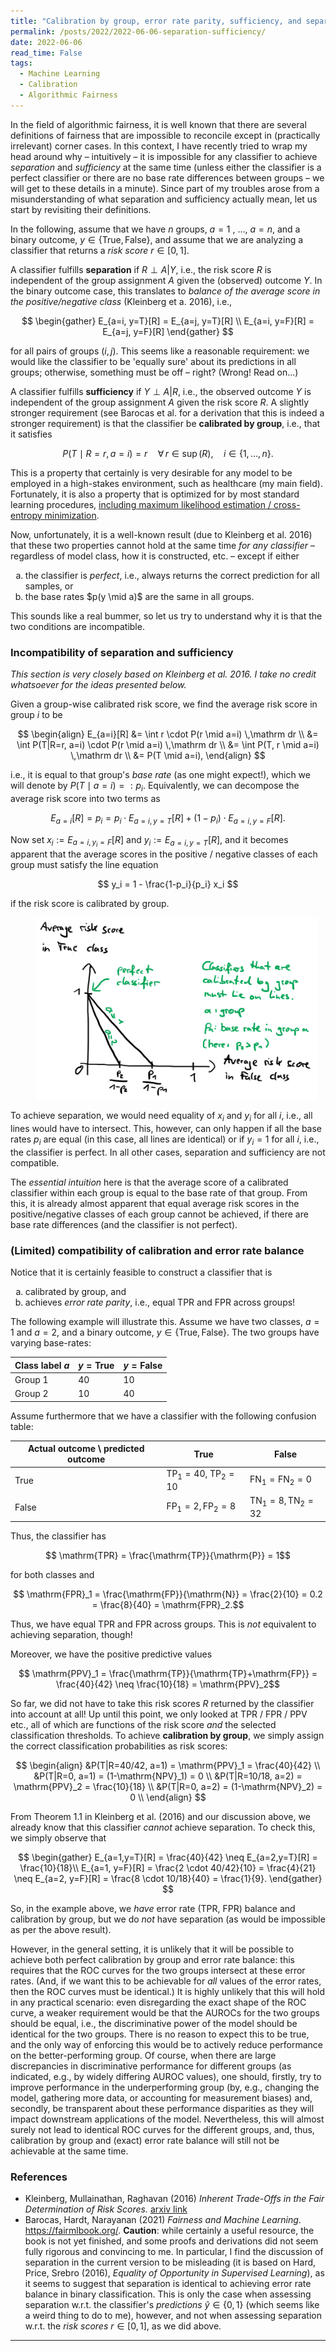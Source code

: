 ```yaml
---
title: "Calibration by group, error rate parity, sufficiency, and separation"
permalink: /posts/2022/2022-06-06-separation-sufficiency/
date: 2022-06-06
read_time: False
tags:
  - Machine Learning
  - Calibration
  - Algorithmic Fairness
---
```


In the field of algorithmic fairness, it is well known that there are several definitions of fairness that are impossible to reconcile except in (practically irrelevant) corner cases.
In this context, I have recently tried to wrap my head around why – intuitively – it is impossible for any classifier to achieve *separation* and *sufficiency* at the same time (unless either the classifier is a perfect classifier or there are no base rate differences between groups – we will get to these details in a minute).
Since part of my troubles arose from a misunderstanding of what separation and sufficiency actually mean, let us start by revisiting their definitions.

In the following, assume that we have $n$ groups, $a=1$ , ..., $a=n$, and a binary outcome, $y\in \lbrace \text{True}, \text{False} \rbrace$, and assume that we are analyzing a classifier that returns a *risk score* $r\in [0, 1].$ 

A classifier fulfills **separation** if $R \perp A \vert Y$, i.e., the risk score $R$ is independent of the group assignment $A$ given the (observed) outcome $Y$.
In the binary outcome case, this translates to *balance of the average score in the positive/negative class* (Kleinberg et a. 2016), i.e.,

$$
\begin{gather}
E_{a=i, y=T}[R] = E_{a=j, y=T}[R] \\
E_{a=i, y=F}[R] = E_{a=j, y=F}[R]
\end{gather}
$$

for all pairs of groups $(i,j)$.
This seems like a reasonable requirement: we would like the classifier to be 'equally sure' about its predictions in all groups; otherwise, something must be off – right? (Wrong! Read on...)

A classifier fulfills **sufficiency** if $Y \perp A \vert R$, i.e., the observed outcome $Y$ is independent of the group assignment $A$ given the risk score $R$.
A slightly stronger requirement (see Barocas et al. for a derivation that this is indeed a stronger requirement) is that the classifier be **calibrated by group**, i.e., that it satisfies

$$
P(T \mid R=r, a=i) = r \quad \forall\, r \in \mathop{supp_i}(R), \quad i \in \{1, \ldots, n\}.
$$

This is a property that certainly is very desirable for any model to be employed in a high-stakes environment, such as healthcare (my main field).
Fortunately, it is also a property that is optimized for by most standard learning procedures, [including maximum likelihood estimation / cross-entropy minimization](https://e-pet.github.io/posts/2022/2022-04-03-maximum-likelihood/).

Now, unfortunately, it is a well-known result (due to Kleinberg et al. 2016) that these two properties cannot hold at the same time *for any classifier* – regardless of model class, how it is constructed, etc. – except if either
<ol type="a">
  <li>the classifier is <i>perfect</i>, i.e., always returns the correct prediction for all samples, or</li>
  <li>the base rates $p(y \mid a)$ are the same in all groups.</li>
</ol>
This sounds like a real bummer, so let us try to understand why it is that the two conditions are incompatible.

### Incompatibility of separation and sufficiency
*This section is very closely based on Kleinberg et al. 2016. I take no credit whatsoever for the ideas presented below.*

Given a group-wise calibrated risk score, we find the average risk score in group $i$ to be

$$
\begin{align}
E_{a=i}[R] &= \int r \cdot P(r \mid a=i) \,\mathrm dr \\
&= \int P(T|R=r, a=i) \cdot P(r \mid a=i) \,\mathrm dr \\
&= \int P(T, r \mid a=i) \,\mathrm dr \\
&= P(T \mid a=i),
\end{align}
$$

i.e., it is equal to that group's _base rate_ (as one might expect!), which we will denote by $P(T \mid a=i) =: p_i$.
Equivalently, we can decompose the average risk score into two terms as

$$
E_{a=i}[R] = p_i = p_i \cdot E_{a=i, y=T}[R] + (1-p_i) \cdot E_{a=i, y=F}[R].
$$

Now set $x_i := E_{a=i, y_i=F}[R]$ and $y_i := E_{a=i, y=T}[R]$, and it becomes apparent that the average scores in the positive / negative classes of each group must satisfy the line equation

$$
	y_i = 1 - \frac{1-p_i}{p_i} x_i
$$

if the risk score is calibrated by group.

<figure style="width: 450px" class="align-center">
  <a href="/images/2022-01-19-Separation-sufficiency.png" title="Visualization of the incompatibility of separation and sufficiency" alt="Visualization of the incompatibility of separation and sufficiency">
  <img src="/images/2022-01-19-Separation-sufficiency.png"></a>
</figure>

To achieve separation, we would need equality of $x_i$ and $y_i$ for all $i$, i.e., all lines would have to intersect.
This, however, can only happen if all the base rates $p_i$ are equal (in this case, all lines are identical) or if $y_i=1$ for all $i$, i.e., the classifier is perfect.
In all other cases, separation and sufficiency are not compatible.

The *essential intuition* here is that the average score of a calibrated classifier within each group is equal to the base rate of that group.
From this, it is already almost apparent that equal average risk scores in the positive/negative classes of each group cannot be achieved, if there are base rate differences (and the classifier is not perfect).


### (Limited) compatibility of calibration and error rate balance
Notice that it is certainly feasible to construct a classifier that is 
<ol type="a">
  <li>calibrated by group, and</li>
  <li>achieves <i>error rate parity</i>, i.e., equal TPR and FPR across groups!</li>
</ol>

The following example will illustrate this.
Assume we have two classes, $a=1$ and $a=2$, and a binary outcome, $y\in \lbrace \text{True}, \text{False} \rbrace$. The two groups have varying base-rates:
 
Class label $a$ |  $y=\text{True}$ | $y=\text{False}$
--------- |  - | -
  Group 1  | 40 | 10
  Group 2  | 10 | 40

Assume furthermore that we have a classifier with the following confusion table:

Actual outcome \ predicted outcome | True | False
---- | ----- | ----
True | $\mathrm{TP}_1=40$, $\mathrm{TP}_2=10$ | $\mathrm{FN}_1=\mathrm{FN}_2=0$
False | $\mathrm{FP}_1=2, \mathrm{FP}_2=8$ | $\mathrm{TN}_1=8, \mathrm{TN}_2=32$

Thus, the classifier has

$$ \mathrm{TPR} = \frac{\mathrm{TP}}{\mathrm{P}} = 1$$

for both classes and

$$ \mathrm{FPR}_1 = \frac{\mathrm{FP}}{\mathrm{N}} = \frac{2}{10} = 0.2 = \frac{8}{40} = \mathrm{FPR}_2.$$

Thus, we have equal $\mathrm{TPR}$ and $\mathrm{FPR}$ across groups.
This is *not* equivalent to achieving separation, though!

Moreover, we have the positive predictive values

$$ \mathrm{PPV}_1 = \frac{\mathrm{TP}}{\mathrm{TP}+\mathrm{FP}} = \frac{40}{42} \neq \frac{10}{18} = \mathrm{PPV}_2$$

So far, we did not have to take this risk scores $R$ returned by the classifier into account at all!
Up until this point, we only looked at $\mathrm{TPR}$ / $\mathrm{FPR}$ / $\mathrm{PPV}$ etc., all of which are functions of the risk score _and_ the selected classification thresholds.
To achieve **calibration by group**, we simply assign the correct classification probabilities as risk scores:

$$
\begin{align}
&P(T|R=40/42, a=1) = \mathrm{PPV}_1 = \frac{40}{42} \\
&P(T|R=0, a=1) = (1-\mathrm{NPV}_1) = 0 \\
&P(T|R=10/18, a=2) = \mathrm{PPV}_2 = \frac{10}{18} \\
&P(T|R=0, a=2) = (1-\mathrm{NPV}_2) = 0 \\
\end{align}
$$

From Theorem 1.1 in Kleinberg et al. (2016) and our discussion above, we already know that this classifier *cannot* achieve separation. To check this, we simply observe that

$$
\begin{gather}
E_{a=1,y=T}[R] = \frac{40}{42} \neq E_{a=2,y=T}[R] = \frac{10}{18}\\
E_{a=1, y=F}[R] = \frac{2 \cdot 40/42}{10} = \frac{4}{21} \neq E_{a=2, y=F}[R] = \frac{8 \cdot 10/18}{40} = \frac{1}{9}.
\end{gather}
$$

So, in the example above, we *have* error rate ($\mathrm{TPR}$, $\mathrm{FPR}$) balance and calibration by group, but we do *not* have separation (as would be impossible as per the above result).

However, in the general setting, it is unlikely that it will be possible to achieve both perfect calibration by group and error rate balance:
this requires that the ROC curves for the two groups intersect at these error rates.
(And, if we want this to be achievable for _all_ values of the error rates, then the ROC curves must be identical.)
It is highly unlikely that this will hold in any practical scenario:
even disregarding the exact shape of the ROC curve, a weaker requirement would be that the AUROCs for the two groups should be equal, i.e., the discriminative power of the model should be identical for the two groups.
There is no reason to expect this to be true, and the only way of enforcing this would be to actively reduce performance on the better-performing group.
Of course, when there are large discrepancies in discriminative performance for different groups (as indicated, e.g., by widely differing AUROC values), one should, firstly, try to improve performance in the underperforming group (by, e.g., changing the model, gathering more data, or accounting for measurement biases) and, secondly, be transparent about these performance disparities as they will impact downstream applications of the model.
Nevertheless, this will almost surely not lead to identical ROC curves for the different groups, and, thus, calibration by group and (exact) error rate balance will still not be achievable at the same time.

### References
- Kleinberg, Mullainathan, Raghavan (2016) *Inherent Trade-Offs in the Fair Determination of Risk Scores.* [arxiv link](http://arxiv.org/abs/1609.05807v2)
- Barocas, Hardt, Narayanan (2021) *Fairness and Machine Learning*. <https://fairmlbook.org/>. **Caution**: while certainly a useful resource, the book is not yet finished, and some proofs and derivations did not seem fully rigorous and convincing to me. In particular, I find the discussion of separation in the current version to be misleading (it is based on Hard, Price, Srebro (2016), *Equality of Opportunity in Supervised Learning*), as it seems to suggest that separation is identical to achieving error rate balance in binary classification. This is only the case when assessing separation w.r.t. the classifier's _predictions_ $\hat{y}\in\{0,1\}$ (which seems like a weird thing to do to me), however, and not when assessing separation w.r.t. the _risk scores_ $r\in [0,1]$, as we did above.

-----
